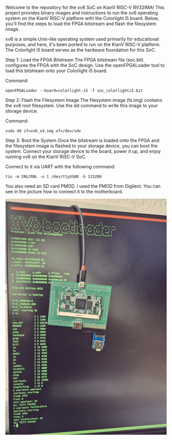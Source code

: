 Welcome to the repository for the xv6 SoC on KianV RISC-V RV32IMA! This project
provides binary images and instructions to run the xv6 operating system on the
KianV RISC-V platform with the Colorlight i5 board. Below, you'll find the
steps to load the FPGA bitstream and flash the filesystem image.

xv6 is a simple Unix-like operating system used primarily for educational
purposes, and here, it's been ported to run on the KianV RISC-V platform. The
Colorlight i5 board serves as the hardware foundation for this SoC.

Step 1: Load the FPGA Bitstream
The FPGA bitstream file (soc.bit) configures the FPGA with the SoC design. Use the openFPGALoader tool to load this bitstream onto your Colorlight i5 board.

Command:
```
openFPGALoader --board=colorlight-i5 -f soc_colorlighti5.bit
```

Step 2: Flash the Filesystem Image
The filesystem image (fs.img) contains the xv6 root filesystem. Use the dd command to write this image to your storage device.

Command:
```
sudo dd if=xv6_sd.img of=/dev/sdx
```

Step 3: Boot the System
Once the bitstream is loaded onto the FPGA and the filesystem image is flashed
to your storage device, you can boot the system. Connect your storage device to
the board, power it up, and enjoy running xv6 on the KianV RISC-V SoC.


Connect to it via UART with the following command:
```
tio -m INLCRNL -o 1 /dev/ttyUSB0 -b 115200
```

You also need an SD card PMOD. I used the PMOD from Digilent. You can see in
the picture how to connect it to the motherboard.

<img src="xv6_kianv_soc.jpeg" alt="Kianv Soc"/>

